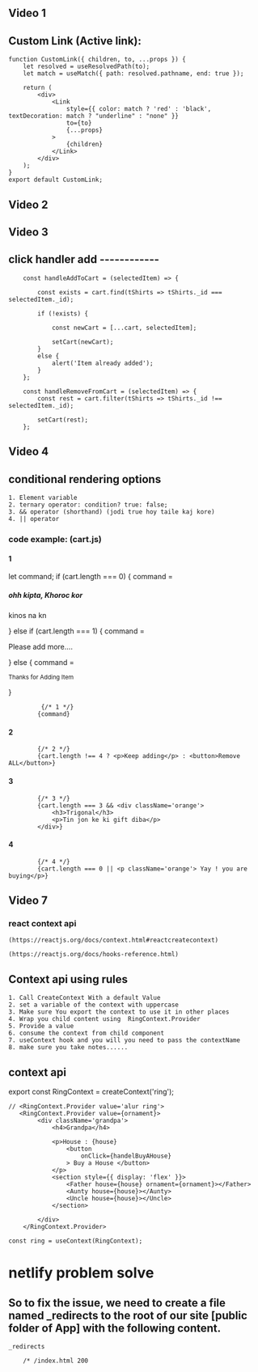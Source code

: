 ## Video 1

## Custom Link (Active link): 
<!-- create a component -->

    function CustomLink({ children, to, ...props }) {
        let resolved = useResolvedPath(to);
        let match = useMatch({ path: resolved.pathname, end: true });

        return (
            <div>
                <Link
                    style={{ color: match ? 'red' : 'black', textDecoration: match ? "underline" : "none" }}
                    to={to}
                    {...props}
                >
                    {children}
                </Link>
            </div>
        );
    }
    export default CustomLink;

## Video 2


## Video 3

## click handler add ------------
      
        const handleAddToCart = (selectedItem) => {

<!-- jodi item cart a thake  (for duplicate reduce ) -->

            const exists = cart.find(tShirts => tShirts._id === selectedItem._id);

            if (!exists) {

<!-- get old cart data & add new data -->
                const newCart = [...cart, selectedItem];
<!-- set cart data -->
                setCart(newCart);
            }
            else {
                alert('Item already added');
            }
        };

<!-- item remove------------------------- -->
        const handleRemoveFromCart = (selectedItem) => {
            const rest = cart.filter(tShirts => tShirts._id !== selectedItem._id);

            setCart(rest);
        };


## Video 4
<!-- ---------------------------- -->

## conditional rendering options
    1. Element variable
    2. ternary operator: condition? true: false;
    3. && operator (shorthand) (jodi true hoy taile kaj kore)
    4. || operator  

### code example: (cart.js)

 #### 1
 let command;
    if (cart.length === 0) {
        command = <div>
            <h5>ohh kipta, Khoroc kor</h5>
            <p>kinos na kn</p>
        </div>
    }
    else if (cart.length === 1) {
        command = <p> Please add more....</p>
    }
    else {
        command = <p><small>Thanks for Adding Item</small></p>
    }

<!-- return code  -->
 
             {/* 1 */}
            {command}

#### 2
            {/* 2 */}
            {cart.length !== 4 ? <p>Keep adding</p> : <button>Remove ALL</button>}

#### 3
            {/* 3 */}
            {cart.length === 3 && <div className='orange'>
                <h3>Trigonal</h3>
                <p>Tin jon ke ki gift diba</p>
            </div>} 
            

#### 4            
            {/* 4 */}
            {cart.length === 0 || <p className='orange'> Yay ! you are buying</p>}



## Video 7

### react context api
    (https://reactjs.org/docs/context.html#reactcreatecontext)

    (https://reactjs.org/docs/hooks-reference.html)

## Context api using rules 
    1. Call CreateContext With a default Value
    2. set a variable of the context with uppercase
    3. Make sure You export the context to use it in other places
    4. Wrap you child content using  RingContext.Provider
    5. Provide a value
    6. consume the context from child component
    7. useContext hook and you will you need to pass the contextName
    8. make sure you take notes......



## context api
   <!-- 1  (write outside of a function )-->

   export const RingContext = createContext('ring');


<!-- 2  area set using <RingContext>-->

    // <RingContext.Provider value='alur ring'>
       <RingContext.Provider value={ornament}>
            <div className='grandpa'>
                <h4>Grandpa</h4>

                <p>House : {house}
                    <button
                        onClick={handelBuyAHouse}
                    > Buy a House </button>
                </p>
                <section style={{ display: 'flex' }}>
                    <Father house={house} ornament={ornament}></Father>
                    <Aunty house={house}></Aunty>
                    <Uncle house={house}></Uncle>
                </section>

            </div>
        </RingContext.Provider>


   <!-- // 3 get context or declare a component for use -->
    const ring = useContext(RingContext);


# netlify problem solve 


## So to fix the issue, we need to create a file named _redirects to the root of our site [public folder of App] with the following content.

<!-- file name -->
    _redirects 
<!-- file data -->
        /* /index.html 200